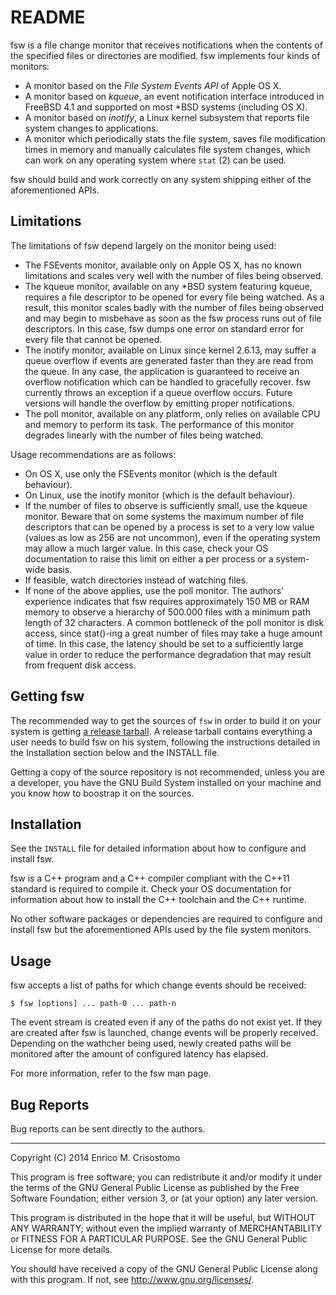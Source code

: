 README
======

fsw is a file change monitor that receives notifications when the contents of
the specified files or directories are modified.  fsw implements four kinds of
monitors:

  * A monitor based on the _File System Events API_ of Apple OS X.
  * A monitor based on _kqueue_, an event notification interface introduced in
    FreeBSD 4.1 and supported on most *BSD systems (including OS X).
  * A monitor based on _inotify_, a Linux kernel subsystem that reports file
    system changes to applications.
  * A monitor which periodically stats the file system, saves file modification
    times in memory and manually calculates file system changes, which can work
    on any operating system where `stat` (2) can be used.

fsw should build and work correctly on any system shipping either of the
aforementioned APIs.

Limitations
-----------

The limitations of fsw depend largely on the monitor being used:

  * The FSEvents monitor, available only on Apple OS X, has no known limitations
    and scales very well with the number of files being observed.
  * The kqueue monitor, available on any *BSD system featuring kqueue, requires
    a file descriptor to be opened for every file being watched.  As a result,
    this monitor scales badly with the number of files being observed and may
    begin to misbehave as soon as the fsw process runs out of file descriptors.
    In this case, fsw dumps one error on standard error for every file that
    cannot be opened.
  * The inotify monitor, available on Linux since kernel 2.6.13, may suffer a
    queue overflow if events are generated faster than they are read from the
    queue.  In any case, the application is guaranteed to receive an overflow
    notification which can be handled to gracefully recover.  fsw currently
    throws an exception if a queue overflow occurs.  Future versions will handle
    the overflow by emitting proper notifications.
  * The poll monitor, available on any platform, only relies on available CPU
    and memory to perform its task.  The performance of this monitor degrades
    linearly with the number of files being watched.  

Usage recommendations are as follows:

  * On OS X, use only the FSEvents monitor (which is the default behaviour).
  * On Linux, use the inotify monitor (which is the default behaviour).
  * If the number of files to observe is sufficiently small, use the kqueue
    monitor.  Beware that on some systems the maximum number of file descriptors
    that can be opened by a process is set to a very low value (values as low
    as 256 are not uncommon), even if the operating system may allow a much
    larger value.  In this case, check your OS documentation to raise this limit
    on either a per process or a system-wide basis.
  * If feasible, watch directories instead of watching files.
  * If none of the above applies, use the poll monitor.  The authors' experience
    indicates that fsw requires approximately 150 MB or RAM memory to observe a
    hierarchy of 500.000 files with a minimum path length of 32 characters.  A
    common bottleneck of the poll monitor is disk access, since stat()-ing a
    great number of files may take a huge amount of time.  In this case, the
    latency should be set to a sufficiently large value in order to reduce the
    performance degradation that may result from frequent disk access.

Getting fsw
-----------

The recommended way to get the sources of `fsw` in order to build it on your
system is getting [a release tarball][release].  A release tarball contains
everything a user needs to build fsw on his system, following the instructions
detailed in the Installation section below and the INSTALL file.

  Getting a copy of the source repository is not recommended, unless you are a
developer, you have the GNU Build System installed on your machine and you know
how to boostrap it on the sources.

[release]: https://github.com/emcrisostomo/fsw/releases

Installation
------------

See the `INSTALL` file for detailed information about how to configure and
install fsw.

  fsw is a C++ program and a C++ compiler compliant with the C++11 standard is
required to compile it.  Check your OS documentation for information about how
to install the C++ toolchain and the C++ runtime.

  No other software packages or dependencies are required to configure and
install fsw but the aforementioned APIs used by the file system monitors.

Usage
-----

fsw accepts a list of paths for which change events should be received:

    $ fsw [options] ... path-0 ... path-n

The event stream is created even if any of the paths do not exist yet.  If they
are created after fsw is launched, change events will be properly received.
Depending on the wathcher being used, newly created paths will be monitored
after the amount of configured latency has elapsed.

  For more information, refer to the fsw man page.

Bug Reports
-----------

Bug reports can be sent directly to the authors.

-----

Copyright (C) 2014 Enrico M. Crisostomo

This program is free software; you can redistribute it and/or modify
it under the terms of the GNU General Public License as published by
the Free Software Foundation; either version 3, or (at your option)
any later version.

This program is distributed in the hope that it will be useful,
but WITHOUT ANY WARRANTY; without even the implied warranty of
MERCHANTABILITY or FITNESS FOR A PARTICULAR PURPOSE.  See the
GNU General Public License for more details.

You should have received a copy of the GNU General Public License
along with this program.  If not, see <http://www.gnu.org/licenses/>.
